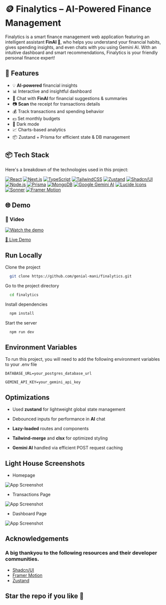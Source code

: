 
# 🪙 Finalytics – AI-Powered Finance Management

Finalytics is a smart finance management web application featuring an intelligent assistant **FinAI 🐼**, who helps you understand your financial habits, gives spending insights, and even chats with you using Gemini AI. With an intuitive dashboard and smart recommendations, Finalytics is your friendly personal finance expert!

## 🔮 Features

- 💡 **AI-powered** financial insights
- 📊 Interactive and insightful dashboard
- 🐼 Chat with **FinAI** for financial suggestions & summaries
- 📷 **Scan** the receipt for transactions details
- 💰 Track transactions and spending behavior
- 💵 Set monthly budgets
- 🌙 Dark mode 
- 📈 Charts-based analytics
- 📦 Zustand + Prisma for efficient state & DB management


## 📦 Tech Stack

Here's a breakdown of the technologies used in this project:

[![React](https://img.shields.io/badge/React-61DAFB?style=for-the-badge&logo=react&logoColor=black)](https://react.dev/)
[![Next.js](https://img.shields.io/badge/Next.js-000000?style=for-the-badge&logo=next.js&logoColor=white)](https://nextjs.org/)
[![TypeScript](https://img.shields.io/badge/TypeScript-3178C6?style=for-the-badge&logo=typescript&logoColor=white)](https://www.typescriptlang.org/)
[![TailwindCSS](https://img.shields.io/badge/Tailwind_CSS-06B6D4?style=for-the-badge&logo=tailwindcss&logoColor=white)](https://tailwindcss.com/)
[![Zustand](https://img.shields.io/badge/Zustand-E8251B?style=for-the-badge&logo=zustand&logoColor=white)](https://zustand-demo.pmnd.rs/)
[![Shadcn/UI](https://img.shields.io/badge/Shadcn%2FUI-000000?style=for-the-badge&logo=shadcnui&logoColor=white)](https://ui.shadcn.com/)
[![Node.js](https://img.shields.io/badge/Node.js-339933?style=for-the-badge&logo=nodedotjs&logoColor=white)](https://nodejs.org/en)
[![Prisma](https://img.shields.io/badge/Prisma-2D3748?style=for-the-badge&logo=prisma&logoColor=white)](https://www.prisma.io/)
[![MongoDB](https://img.shields.io/badge/MongoDB-47A248?style=for-the-badge&logo=mongodb&logoColor=white)](https://www.mongodb.com/)
[![Google Gemini AI](https://img.shields.io/badge/Google_Gemini_AI-4285F4?style=for-the-badge&logo=google&logoColor=white)](https://ai.google.dev/models/gemini)
[![Lucide Icons](https://img.shields.io/badge/Lucide_Icons-222222?style=for-the-badge&logo=lucide&logoColor=white)](https://lucide.dev/)
[![Sonner](https://img.shields.io/badge/Sonner-000000?style=for-the-badge&logo=sonner&logoColor=white)](https://sonner.emilkowal.ski/)
[![Framer Motion](https://img.shields.io/badge/Framer_Motion-0055FF?style=for-the-badge&logo=framer&logoColor=white)](https://www.framer.com/motion/)


## 🌐 Demo

### 🎥 Video

[![Watch the demo](https://res.cloudinary.com/diumsbsrb/image/upload/v1753285945/23bf9742-c154-4962-959b-21e7fa5cbd77.png)](https://player.cloudinary.com/embed/?cloud_name=diumsbsrb&public_id=Finalytics_ie4udj&profile=cld-default)

[🔗 Live Demo](https://finalytics-dun.vercel.app/)

## Run Locally

Clone the project

```bash
  git clone https://github.com/genial-mani/finalytics.git

```

Go to the project directory

```bash
  cd finalytics
```

Install dependencies

```bash
  npm install
```

Start the server

```bash
  npm run dev
```


## Environment Variables

To run this project, you will need to add the following environment variables to your .env file

`DATABASE_URL=your_postgres_database_url`

`GEMINI_API_KEY=your_gemini_api_key`


## Optimizations

- Used **zustand** for lightweight global state management

- Debounced inputs for performance in **AI** chat

- **Lazy-loaded** routes and components

- **Tailwind-merge** and **clsx** for optimized styling

- **Gemini AI** handled via efficient POST request caching

## Light House Screenshots

- Homepage 

![App Screenshot](https://res.cloudinary.com/diumsbsrb/image/upload/v1753284929/Screenshot_2025-07-23_121714_untcu6.png)

- Transactions Page

![App Screenshot](https://res.cloudinary.com/diumsbsrb/image/upload/v1753284929/Screenshot_2025-07-23_121908_kdjpqq.png)

- Dashboard Page

![App Screenshot](https://res.cloudinary.com/diumsbsrb/image/upload/v1753284929/Screenshot_2025-07-23_121804_q8pkbp.png)


## Acknowledgements

### A big thankyou to the following resources and their developer communities.

 - [Shadcn/UI](https://ui.shadcn.com/)
 - [Framer Motion](https://www.framer.com/motion/)
 - [Zustand](https://zustand-demo.pmnd.rs/)


## Star the repo if you like 💖